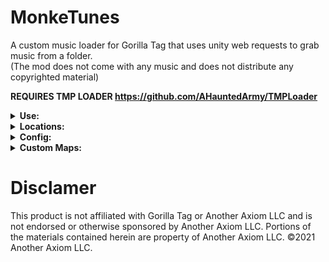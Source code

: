 # MonkeTunes
A custom music loader for Gorilla Tag that uses unity web requests to grab music from a folder. </br>
(The mod does not come with any music and does not distribute any copyrighted material)

**REQUIRES TMP LOADER https://github.com/AHauntedArmy/TMPLoader**

<details>
<summary> <b> Use: </b> </summary>
To use this mod, add folders with the names of the playlists you want to make into the music folder - then place the songs you want into those playlists (must be .ogg files). Then go in game and use Computer Interface or the custom Monke Tunes Computer to control if it's playing.

I should add that pressing option 1 on the music list will toggle playing and the arrows on the music computer are to switch the play mode.
</details>

<details>
<summary> <b> Locations: </b> </summary> </br>

**Forest:** </br>
![Location_Forest](https://user-images.githubusercontent.com/40333513/175998997-31ed5de9-ff62-47ef-8079-fd9e1275020f.jpg)

**Cave:** </br>
![Location_Cave](https://user-images.githubusercontent.com/40333513/175999164-36d4ad9b-224e-4dcd-95ba-addc68f12a64.jpg)

**Canyon:** </br>
![Location_Canyon](https://user-images.githubusercontent.com/40333513/175999261-15bfc414-08c5-4f62-835c-1da2cb7412d0.jpg)

**City:** </br>
![Location_City](https://user-images.githubusercontent.com/40333513/175999269-1fc71442-2ed9-495f-b57b-e4501485bf9b.jpg)

**Mountain:** </br>
![Location_Mountain](https://user-images.githubusercontent.com/40333513/175999287-7ecdffcc-8e2b-4c5d-9eb2-71e96c4ef62c.jpg)

</details>

<details>
<summary> <b> Config: </b> </summary>
Settings for the mod can be found in BepInEx/config/MonkeTunes.cfg which will be generated the first time you play with the mod installed. At some point this may become a json file if I add certain settings as they may be easier to handle in json rather than in a BepInEx config. </br> </br>

**Music Settings** </br>
Initial Volume = What the volume of the music will start off as. </br>
Initial Mode = What mode the computer will start with. </br>
Play On Start = Wether or not the music starts playing when it is loaded or not. </br>

**Computer Settings** </br>
Computer Colour = Colour of the computer casing. </br>
Screen Colour = Colour of the screen on the computer. </br>
Button Colour = Colour of the buttons when not pressed. </br>
Pressed Colour = Colour of the buttons when pressed. </br>
Text Colour = Colour of the text on the screen.

![image](https://user-images.githubusercontent.com/40333513/177007876-3a543f8f-7cc9-4fc2-bb84-01f5210ec32e.png)

</details>

<details>
<summary> <b> Custom Maps: </b> </summary>
To make your map support the music computer - add a GameObject to the scene with the name "MT_CustomMapLocation" - for best results use the <a href="https://github.com/Frogrilla/MonkeTunes/blob/main/MT_Computer.obj">model provided</a> in this repo. You should also know that the computer is parented to the location in your map so if you want it to be animated go for it.

![MonkeTunes_CustomMaps](https://user-images.githubusercontent.com/40333513/176285676-3dbc63da-7142-47f4-b04a-9192b8fde36b.gif)

</details>

# Disclamer
This product is not affiliated with Gorilla Tag or Another Axiom LLC and is not endorsed or otherwise sponsored by Another Axiom LLC. Portions of the materials contained herein are property of Another Axiom LLC. ©2021 Another Axiom LLC.
